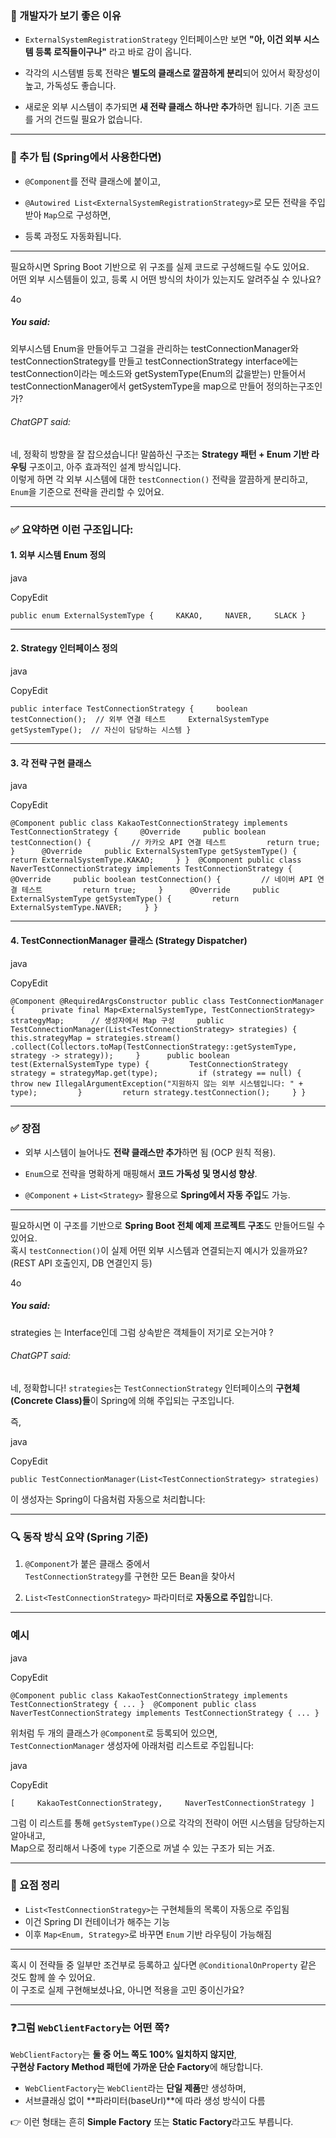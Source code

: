 
### 👀 개발자가 보기 좋은 이유

- `ExternalSystemRegistrationStrategy` 인터페이스만 보면 **"아, 이건 외부 시스템 등록 로직들이구나"** 라고 바로 감이 옵니다.
    
- 각각의 시스템별 등록 전략은 **별도의 클래스로 깔끔하게 분리**되어 있어서 확장성이 높고, 가독성도 좋습니다.
    
- 새로운 외부 시스템이 추가되면 **새 전략 클래스 하나만 추가**하면 됩니다. 기존 코드를 거의 건드릴 필요가 없습니다.
    

---

### 🌱 추가 팁 (Spring에서 사용한다면)

- `@Component`를 전략 클래스에 붙이고,
    
- `@Autowired List<ExternalSystemRegistrationStrategy>`로 모든 전략을 주입받아 `Map`으로 구성하면,
    
- 등록 과정도 자동화됩니다.
    

---

필요하시면 Spring Boot 기반으로 위 구조를 실제 코드로 구성해드릴 수도 있어요.  
어떤 외부 시스템들이 있고, 등록 시 어떤 방식의 차이가 있는지도 알려주실 수 있나요?

4o

##### You said:

외부시스템 Enum을 만들어두고 그걸을 관리하는 testConnectionManager와 testConnectionStrategy를 만들고 testConnectionStrategy interface에는 testConnection이라는 메소드와 getSystemType(Enum의 값을받는) 만들어서 testConnectionManager에서 getSystemType을 map으로 만들어 정의하는구조인가?

###### ChatGPT said:

네, 정확히 방향을 잘 잡으셨습니다! 말씀하신 구조는 **Strategy 패턴 + Enum 기반 라우팅** 구조이고, 아주 효과적인 설계 방식입니다.  
이렇게 하면 각 외부 시스템에 대한 `testConnection()` 전략을 깔끔하게 분리하고, `Enum`을 기준으로 전략을 관리할 수 있어요.

---

### ✅ 요약하면 이런 구조입니다:

#### 1. **외부 시스템 Enum 정의**

java

CopyEdit

`public enum ExternalSystemType {     KAKAO,     NAVER,     SLACK }`

---

#### 2. **Strategy 인터페이스 정의**

java

CopyEdit

`public interface TestConnectionStrategy {     boolean testConnection();  // 외부 연결 테스트     ExternalSystemType getSystemType();  // 자신이 담당하는 시스템 }`

---

#### 3. **각 전략 구현 클래스**

java

CopyEdit

`@Component public class KakaoTestConnectionStrategy implements TestConnectionStrategy {     @Override     public boolean testConnection() {         // 카카오 API 연결 테스트         return true;     }      @Override     public ExternalSystemType getSystemType() {         return ExternalSystemType.KAKAO;     } }  @Component public class NaverTestConnectionStrategy implements TestConnectionStrategy {     @Override     public boolean testConnection() {         // 네이버 API 연결 테스트         return true;     }      @Override     public ExternalSystemType getSystemType() {         return ExternalSystemType.NAVER;     } }`

---

#### 4. **TestConnectionManager 클래스 (Strategy Dispatcher)**

java

CopyEdit

`@Component @RequiredArgsConstructor public class TestConnectionManager {      private final Map<ExternalSystemType, TestConnectionStrategy> strategyMap;      // 생성자에서 Map 구성     public TestConnectionManager(List<TestConnectionStrategy> strategies) {         this.strategyMap = strategies.stream()             .collect(Collectors.toMap(TestConnectionStrategy::getSystemType, strategy -> strategy));     }      public boolean test(ExternalSystemType type) {         TestConnectionStrategy strategy = strategyMap.get(type);         if (strategy == null) {             throw new IllegalArgumentException("지원하지 않는 외부 시스템입니다: " + type);         }         return strategy.testConnection();     } }`

---

### ✅ 장점

- 외부 시스템이 늘어나도 **전략 클래스만 추가**하면 됨 (OCP 원칙 적용).
    
- `Enum`으로 전략을 명확하게 매핑해서 **코드 가독성 및 명시성 향상**.
    
- `@Component` + `List<Strategy>` 활용으로 **Spring에서 자동 주입**도 가능.
    

---

필요하시면 이 구조를 기반으로 **Spring Boot 전체 예제 프로젝트 구조**도 만들어드릴 수 있어요.  
혹시 `testConnection()`이 실제 어떤 외부 시스템과 연결되는지 예시가 있을까요? (REST API 호출인지, DB 연결인지 등)

4o

##### You said:

strategies 는 Interface인데 그럼 상속받은 객체들이 저기로 오는거야 ?

###### ChatGPT said:

네, 정확합니다! `strategies`는 `TestConnectionStrategy` 인터페이스의 **구현체(Concrete Class)들**이 Spring에 의해 주입되는 구조입니다.

즉,

java

CopyEdit

`public TestConnectionManager(List<TestConnectionStrategy> strategies)`

이 생성자는 Spring이 다음처럼 자동으로 처리합니다:

---

### 🔍 동작 방식 요약 (Spring 기준)

1. `@Component`가 붙은 클래스 중에서  
    `TestConnectionStrategy`를 구현한 모든 Bean을 찾아서
    
2. `List<TestConnectionStrategy>` 파라미터로 **자동으로 주입**합니다.
    

---

### 예시

java

CopyEdit

`@Component public class KakaoTestConnectionStrategy implements TestConnectionStrategy { ... }  @Component public class NaverTestConnectionStrategy implements TestConnectionStrategy { ... }`

위처럼 두 개의 클래스가 `@Component`로 등록되어 있으면,  
`TestConnectionManager` 생성자에 아래처럼 리스트로 주입됩니다:

java

CopyEdit

`[     KakaoTestConnectionStrategy,     NaverTestConnectionStrategy ]`

그럼 이 리스트를 통해 `getSystemType()`으로 각각의 전략이 어떤 시스템을 담당하는지 알아내고,  
Map으로 정리해서 나중에 `type` 기준으로 꺼낼 수 있는 구조가 되는 거죠.

---

### 🌟 요점 정리

- `List<TestConnectionStrategy>`는 구현체들의 목록이 자동으로 주입됨
- 이건 Spring DI 컨테이너가 해주는 기능
- 이후 `Map<Enum, Strategy>`로 바꾸면 `Enum` 기반 라우팅이 가능해짐

---

혹시 이 전략들 중 일부만 조건부로 등록하고 싶다면 `@ConditionalOnProperty` 같은 것도 함께 쓸 수 있어요.  
이 구조로 실제 구현해보셨나요, 아니면 적용을 고민 중이신가요?

---


### ❓그럼 `WebClientFactory`는 어떤 쪽?

`WebClientFactory`는 **둘 중 어느 쪽도 100% 일치하지 않지만**,  
**구현상 Factory Method 패턴에 가까운 단순 Factory**에 해당합니다.

- `WebClientFactory`는 `WebClient`라는 **단일 제품**만 생성하며,
- 서브클래싱 없이 **파라미터(baseUrl)**에 따라 생성 방식이 다름

👉 이런 형태는 흔히 **Simple Factory** 또는 **Static Factory**라고도 부릅니다.